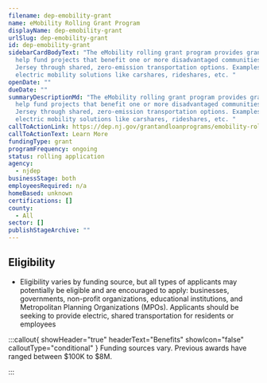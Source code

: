 ```yaml
---
filename: dep-emobility-grant
name: eMobility Rolling Grant Program
displayName: dep-emobility-grant
urlSlug: dep-emobility-grant
id: dep-emobility-grant
sidebarCardBodyText: "The eMobility rolling grant program provides grants to
  help fund projects that benefit one or more disadvantaged communities in New
  Jersey through shared, zero-emission transportation options. Examples include
  electric mobility solutions like carshares, rideshares, etc. "
openDate: ""
dueDate: ""
summaryDescriptionMd: "The eMobility rolling grant program provides grants to
  help fund projects that benefit one or more disadvantaged communities in New
  Jersey through shared, zero-emission transportation options. Examples include
  electric mobility solutions like carshares, rideshares, etc. "
callToActionLink: https://dep.nj.gov/grantandloanprograms/emobility-rolling-grant-program/
callToActionText: Learn More
fundingType: grant
programFrequency: ongoing
status: rolling application
agency:
  - njdep
businessStage: both
employeesRequired: n/a
homeBased: unknown
certifications: []
county:
  - All
sector: []
publishStageArchive: ""
---
```

## Eligibility 
- Eligibility varies by funding source, but all types of applicants may potentially be eligible and are encouraged to apply: businesses, governments, non-profit organizations, educational institutions, and Metropolitan Planning Organizations (MPOs). Applicants should be seeking to provide electric, shared transportation for residents or employees

:::callout{ showHeader="true" headerText="Benefits" showIcon="false" calloutType="conditional" }
Funding sources vary. Previous awards have ranged between $100K to $8M.

:::
